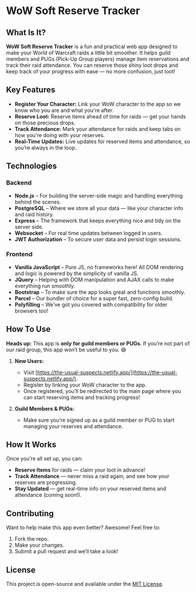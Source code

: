 # WoW Soft Reserve Tracker

## What Is It?

**WoW Soft Reserve Tracker** is a fun and practical web app designed to make your World of Warcraft raids a little bit smoother. It helps guild members and PUGs (Pick-Up Group players) manage item reservations and track their raid attendance. You can reserve those shiny loot drops and keep track of your progress with ease — no more confusion, just loot!

## Key Features

- **Register Your Character:** Link your WoW character to the app so we know who you are and what you're after.
- **Reserve Loot:** Reserve items ahead of time for raids — get your hands on those precious drops.
- **Track Attendance:** Mark your attendance for raids and keep tabs on how you're doing with your reserves.
- **Real-Time Updates:** Live updates for reserved items and attendance, so you’re always in the loop.

## Technologies

### Backend

- **Node.js** – For building the server-side magic and handling everything behind the scenes.
- **PostgreSQL** – Where we store all your data — like your character info and raid history.
- **Express** – The framework that keeps everything nice and tidy on the server side.
- **Websocket** – For real time updates between logged in users.
- **JWT Authorization** – To secure user data and persist login sessions.

### Frontend

- **Vanilla JavaScript** – Pure JS, no frameworks here! All DOM rendering and logic is powered by the simplicity of vanilla JS.
- **JQuery** – Helping with DOM manipulation and AJAX calls to make everything run smoothly.
- **Bootstrap** – To make sure the app looks great and functions smoothly.
- **Parcel** – Our bundler of choice for a super fast, zero-config build.
- **Polyfilling** – We’ve got you covered with compatibility for older browsers too!

## How To Use

**Heads up:** This app is **only for guild members or PUGs**. If you’re not part of our raid group, this app won’t be useful to you. 😅

1. **New Users:**

   - Visit [https://the-usual-suspects.netlify.app/](https://the-usual-suspects.netlify.app/).
   - Register by linking your WoW character to the app.
   - Once registered, you’ll be redirected to the main page where you can start reserving items and tracking progress!

2. **Guild Members & PUGs:**
   - Make sure you’re signed up as a guild member or PUG to start managing your reserves and attendance.

## How It Works

Once you’re all set up, you can:

- **Reserve Items** for raids — claim your loot in advance!
- **Track Attendance** — never miss a raid again, and see how your reserves are progressing.
- **Stay Updated** — get real-time info on your reserved items and attendance (coming soon!).

## Contributing

Want to help make this app even better? Awesome! Feel free to:

1. Fork the repo.
2. Make your changes.
3. Submit a pull request and we’ll take a look!

## License

This project is open-source and available under the [MIT License](LICENSE).
